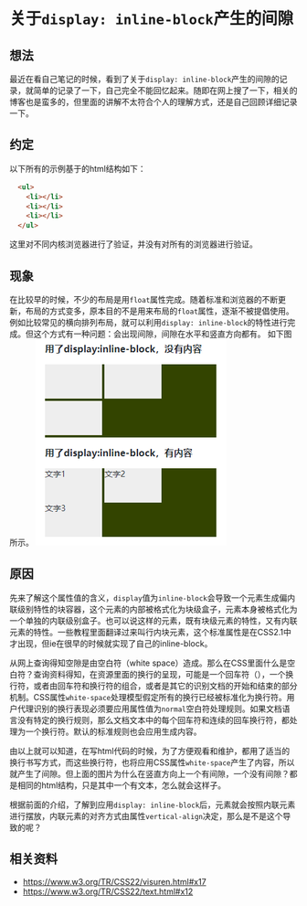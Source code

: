 # 关于`display: inline-block`产生的间隙
## 想法
最近在看自己笔记的时候，看到了关于`display: inline-block`产生的间隙的记录，就简单的记录了一下，自己完全不能回忆起来。随即在网上搜了一下，相关的博客也是蛮多的，但里面的讲解不太符合个人的理解方式，还是自己回顾详细记录一下。
## 约定
以下所有的示例基于的html结构如下：
```html
  <ul>
    <li></li>
    <li></li>
    <li></li>
  </ul>
```
这里对不同内核浏览器进行了验证，并没有对所有的浏览器进行验证。

## 现象
在比较早的时候，不少的布局是用`float`属性完成。随着标准和浏览器的不断更新，布局的方式变多，原本目的不是用来布局的`float`属性，逐渐不被提倡使用。例如比较常见的横向排列布局，就可以利用`display: inline-block`的特性进行完成。但这个方式有一种问题：会出现间隙，间隙在水平和竖直方向都有。
如下图所示。
![inline-block-problem.png](../images/inline-block-problem.png)

## 原因
先来了解这个属性值的含义，`display`值为`inline-block`会导致一个元素生成偏内联级别特性的块容器，这个元素的内部被格式化为块级盒子，元素本身被格式化为一个单独的内联级别盒子。也可以说这样的元素，既有块级元素的特性，又有内联元素的特性。一些教程里面翻译过来叫行内块元素，这个标准属性是在CSS2.1中才出现，但ie在很早的时候就实现了自己的inline-block。

从网上查询得知空隙是由空白符（white space）造成。那么在CSS里面什么是空白符？查询资料得知，在资源里面的换行的呈现，可能是一个回车符（），一个换行符，或者由回车符和换行符的组合，或者是其它的识别文档的开始和结束的部分机制。CSS属性`white-space`处理模型假定所有的换行已经被标准化为换行符。用户代理识别的换行表现必须要应用属性值为`normal`空白符处理规则。如果文档语言没有特定的换行规则，那么文档文本中的每个回车符和连续的回车换行符，都处理为一个换行符。默认的标准规则也会应用生成内容。

由以上就可以知道，在写html代码的时候，为了方便观看和维护，都用了适当的换行书写方式，而这些换行符，也将应用CSS属性`white-space`产生了内容，所以就产生了间隙。但上面的图片为什么在竖直方向上一个有间隙，一个没有间隙？都是相同的html结构，只是其中一个有文本，怎么就会这样子。

根据前面的介绍，了解到应用`display: inline-block`后，元素就会按照内联元素进行摆放，内联元素的对齐方式由属性`vertical-align`决定，那么是不是这个导致的呢？

## 相关资料
- https://www.w3.org/TR/CSS22/visuren.html#x17
- https://www.w3.org/TR/CSS22/text.html#x12
